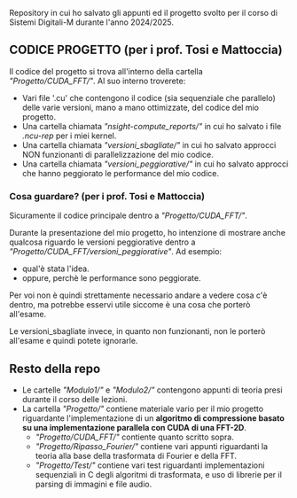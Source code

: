 Repository in cui ho salvato gli appunti ed il progetto svolto per il corso di Sistemi Digitali-M durante l'anno 2024/2025.

## CODICE PROGETTO (per i prof. Tosi e Mattoccia)
Il codice del progetto si trova all'interno della cartella *"Progetto/CUDA_FFT/"*. Al suo interno troverete:
- Vari file '.cu' che contengono il codice (sia sequenziale che parallelo) delle varie versioni, mano a mano ottimizzate, del codice del mio progetto.
- Una cartella chiamata *"nsight-compute_reports/"* in cui ho salvato i file *.ncu-rep* per i miei kernel.
- Una cartella chiamata *"versioni_sbagliate/"* in cui ho salvato approcci NON funzionanti di parallelizzazione del mio codice.
- Una cartella chiamata *"versioni_peggiorative/"* in cui ho salvato approcci che hanno peggiorato le performance del mio codice.

### Cosa guardare? (per i prof. Tosi e Mattoccia)
Sicuramente il codice principale dentro a *"Progetto/CUDA_FFT/"*.

Durante la presentazione del mio progetto, ho intenzione di mostrare anche qualcosa riguardo le versioni peggiorative dentro a *"Progetto/CUDA_FFT/versioni_peggiorative"*. Ad esempio:
- qual'è stata l'idea.
- oppure, perchè le performance sono peggiorate.
  
Per voi non è quindi strettamente necessario andare a vedere cosa c'è dentro, ma potrebbe esservi utile siccome è una cosa che porterò all'esame.

Le versioni_sbagliate invece, in quanto non funzionanti, non le porterò all'esame e quindi potete ignorarle.

## Resto della repo
- Le cartelle *"Modulo1/"* e *"Modulo2/"* contengono appunti di teoria presi durante il corso delle lezioni.
- La cartella *"Progetto/"* contiene materiale vario per il mio progetto riguardante l'implementazione di un **algoritmo di compressione basato su una implementazione parallela con CUDA di una FFT-2D**.
  - *"Progetto/CUDA_FFT/"* contiente quanto scritto sopra.
  - *"Progetto/Ripasso_Fourier/"* contiene vari appunti riguardanti la teoria alla base della trasformata di Fourier e della FFT.
  - *"Progetto/Test/"* contiene vari test riguardanti implementazioni sequenziali in C degli algoritmi di trasformata, e uso di librerie per il parsing di immagini e file audio.
 
